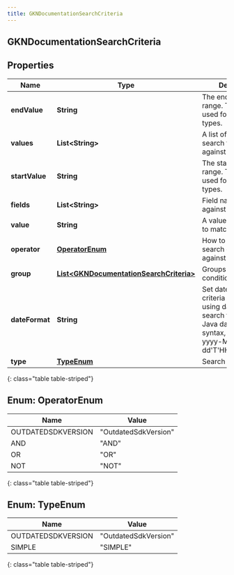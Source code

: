 ```yaml
---
title: GKNDocumentationSearchCriteria
---
```


## GKNDocumentationSearchCriteria

## Properties

| Name           | Type                                                                                                     | Description                                                                                                                                          | Notes      |
| -------------- | -------------------------------------------------------------------------------------------------------- | ---------------------------------------------------------------------------------------------------------------------------------------------------- | ---------- |
| **endValue**   | <!----><!---->**String**<!---->                                                                          | The end value of the range. This field is used for range search types.                                                                               | [optional] |
| **values**     | <!----><!---->**List&lt;String&gt;**<!---->                                                              | A list of values for the search to match against                                                                                                     | [optional] |
| **startValue** | <!----><!---->**String**<!---->                                                                          | The start value of the range. This field is used for range search types.                                                                             | [optional] |
| **fields**     | <!----><!---->**List&lt;String&gt;**<!---->                                                              | Field names to search against                                                                                                                        | [optional] |
| **value**      | <!----><!---->**String**<!---->                                                                          | A value for the search to match against                                                                                                              | [optional] |
| **operator**   | [**OperatorEnum**](#OperatorEnum)<!---->                                                                 | How to apply this search criteria against other criteria                                                                                             | [optional] |
| **group**      | <!----><!---->[**List&lt;GKNDocumentationSearchCriteria&gt;**](GKNDocumentationSearchCriteria.md)<!----> | Groups multiple conditions                                                                                                                           | [optional] |
| **dateFormat** | <!----><!---->**String**<!---->                                                                          | Set date format for criteria values when using date range search type. Supports Java date format syntax, example yyyy-MM-dd&#39;T&#39;HH:mm:ss.SSSX. | [optional] |
| **type**       | [**TypeEnum**](#TypeEnum)<!---->                                                                         | Search Type                                                                                                                                          |            |

{: class="table table-striped"}

<a name="OperatorEnum"></a>

## Enum: OperatorEnum

| Name               | Value                          |
| ------------------ | ------------------------------ |
| OUTDATEDSDKVERSION | &quot;OutdatedSdkVersion&quot; |
| AND                | &quot;AND&quot;                |
| OR                 | &quot;OR&quot;                 |
| NOT                | &quot;NOT&quot;                |

{: class="table table-striped"}

<a name="TypeEnum"></a>

## Enum: TypeEnum

| Name               | Value                          |
| ------------------ | ------------------------------ |
| OUTDATEDSDKVERSION | &quot;OutdatedSdkVersion&quot; |
| SIMPLE             | &quot;SIMPLE&quot;             |

{: class="table table-striped"}
